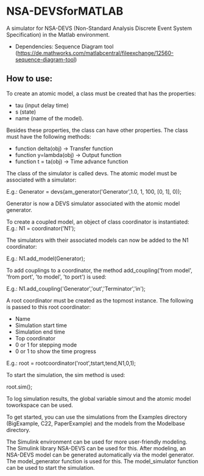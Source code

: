 # NSA-DEVSforMATLAB
A simulator for NSA-DEVS (Non-Standard Analysis Discrete Event System Specification) in the Matlab environment.

* Dependencies: Sequence Diagram tool (https://de.mathworks.com/matlabcentral/fileexchange/12560-sequence-diagram-tool)

## How to use:
To create an atomic model, a class must be created that has the properties: 

* tau (input delay time)
* s (state) 
* name (name of the model). 


Besides these properties, the class can have other properties.
The class must have the following methods: 

* function delta(obj) -> Transfer function
* function y=lambda(obj) -> Output function
* function t = ta(obj) -> Time advance function

The class of the simulator is called devs. The atomic model must be associated with a simulator:

E.g.: Generator = devs(am_generator('Generator',1.0, 1, 100, [0, 1], 0));

Generator is now a DEVS simulator associated with the atomic model generator.

To create a coupled model, an object of class coordinator is instantiated:
E.g.: N1 = coordinator('N1');

The simulators with their associated models can now be added to the N1 coordinator:

E.g.: N1.add_model(Generator);

To add couplings to a coordinator, the method add_coupling('from model', 'from port', 'to model', 'to port') is used:

E.g.: N1.add_coupling('Generator','out','Terminator','in');

A root coordinator must be created as the topmost instance.
The following is passed to this root coordinator:

- Name
- Simulation start time
- Simulation end time
- Top coordinator
- 0 or 1 for stepping mode
- 0 or 1 to show the time progress

E.g.: root = rootcoordinator('root',tstart,tend,N1,0,1);

To start the simulation, the sim method is used:

root.sim();

To log simulation results, the global variable simout and the atomic model toworkspace can be used.

To get started, you can use the simulations from the Examples directory (BigExample, C22, PaperExample) and the models from the Modelbase directory.

The Simulink environment can be used for more user-friendly modeling.
The Simulink library NSA-DEVS can be used for this.
After modeling, an NSA-DEVS model can be generated automatically via the model generator.
The model_generator function is used for this.
The model_simulator function can be used to start the simulation.